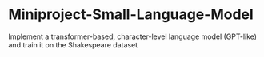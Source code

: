 # Miniproject-Small-Language-Model
Implement a transformer-based, character-level language model (GPT-like) and train it on the Shakespeare dataset
